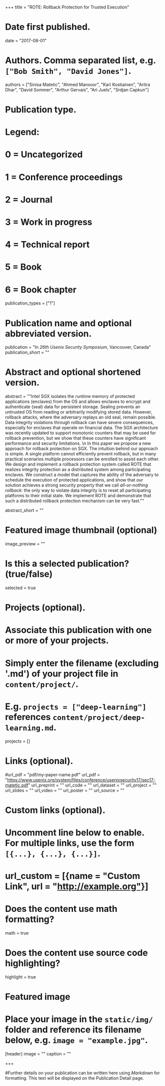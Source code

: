 +++
title = "ROTE: Rollback Protection for Trusted Execution"

# Date first published.
date = "2017-08-01"

# Authors. Comma separated list, e.g. `["Bob Smith", "David Jones"]`.
authors = ["Sinisa Matetic", "Ahmed Mansoor", "Kari Kostiainen",  "Aritra Dhar", "David Sommer", "Arthur Gervais", "Ari Juels", "Srdjan Capkun"]

# Publication type.
# Legend:
# 0 = Uncategorized
# 1 = Conference proceedings
# 2 = Journal
# 3 = Work in progress
# 4 = Technical report
# 5 = Book
# 6 = Book chapter
publication_types = ["1"]

# Publication name and optional abbreviated version.
publication = "In *26th Usenix Security Symposium*, Vancouver, Canada"
publication_short = ""

# Abstract and optional shortened version.
abstract = ""Intel SGX isolates the runtime memory of protected applications (enclaves) from the OS and allows enclaves to encrypt and authenticate (seal) data for persistent storage. Sealing prevents an untrusted OS from reading or arbitrarily modifying stored data. However, rollback attacks, where the adversary replays an old seal, remain possible. Data integrity violations through rollback can have severe consequences, especially for enclaves that operate on financial data. The SGX architecture was recently updated to support monotonic counters that may be used for rollback prevention, but we show that these counters have significant performance and security limitations. \n In this paper we propose a new approach for rollback protection on SGX. The intuition behind our approach is simple. A single platform cannot efficiently prevent rollback, but in many practical scenarios multiple processors can be enrolled to assist each other. We design and implement a rollback protection system called ROTE that realizes integrity protection as a distributed system among participating enclaves. We construct a model that captures the ability of the adversary to schedule the execution of protected applications, and show that our solution achieves a strong security property that we call *all-or-nothing rollback*: the only way to violate data integrity is to reset all participating platforms to their initial state. We implement ROTE and demonstrate that such a distributed rollback protection mechanism can be very fast.""


abstract_short = ""

# Featured image thumbnail (optional)
image_preview = ""

# Is this a selected publication? (true/false)
selected = true

# Projects (optional).
#   Associate this publication with one or more of your projects.
#   Simply enter the filename (excluding '.md') of your project file in `content/project/`.
#   E.g. `projects = ["deep-learning"]` references `content/project/deep-learning.md`.
projects = []

# Links (optional).
#url_pdf = "pdf/my-paper-name.pdf"
url_pdf = "https://www.usenix.org/system/files/conference/usenixsecurity17/sec17-matetic.pdf"
url_preprint = ""
url_code = ""
url_dataset = ""
url_project = ""
url_slides = ""
url_video = ""
url_poster = ""
url_source = ""

# Custom links (optional).
#   Uncomment line below to enable. For multiple links, use the form `[{...}, {...}, {...}]`.
# url_custom = [{name = "Custom Link", url = "http://example.org"}]

# Does the content use math formatting?
math = true

# Does the content use source code highlighting?
highlight = true

# Featured image
# Place your image in the `static/img/` folder and reference its filename below, e.g. `image = "example.jpg"`.
[header]
image = ""
caption = ""

+++

#Further details on your publication can be written here using *Markdown* for formatting. This text will be displayed on the Publication Detail page.